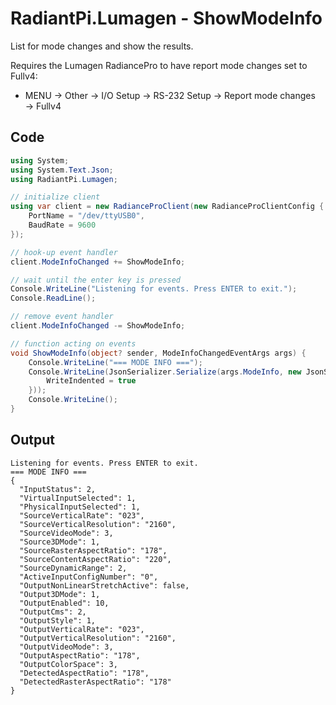 # RadiantPi.Lumagen - ShowModeInfo

List for mode changes and show the results.

Requires the Lumagen RadiancePro to have report mode changes set to Fullv4:
* MENU → Other → I/O Setup → RS-232 Setup → Report mode changes → Fullv4

## Code
```csharp
using System;
using System.Text.Json;
using RadiantPi.Lumagen;

// initialize client
using var client = new RadianceProClient(new RadianceProClientConfig {
    PortName = "/dev/ttyUSB0",
    BaudRate = 9600
});

// hook-up event handler
client.ModeInfoChanged += ShowModeInfo;

// wait until the enter key is pressed
Console.WriteLine("Listening for events. Press ENTER to exit.");
Console.ReadLine();

// remove event handler
client.ModeInfoChanged -= ShowModeInfo;

// function acting on events
void ShowModeInfo(object? sender, ModeInfoChangedEventArgs args) {
    Console.WriteLine("=== MODE INFO ===");
    Console.WriteLine(JsonSerializer.Serialize(args.ModeInfo, new JsonSerializerOptions {
        WriteIndented = true
    }));
    Console.WriteLine();
}
```

## Output
```
Listening for events. Press ENTER to exit.
=== MODE INFO ===
{
  "InputStatus": 2,
  "VirtualInputSelected": 1,
  "PhysicalInputSelected": 1,
  "SourceVerticalRate": "023",
  "SourceVerticalResolution": "2160",
  "SourceVideoMode": 3,
  "Source3DMode": 1,
  "SourceRasterAspectRatio": "178",
  "SourceContentAspectRatio": "220",
  "SourceDynamicRange": 2,
  "ActiveInputConfigNumber": "0",
  "OutputNonLinearStretchActive": false,
  "Output3DMode": 1,
  "OutputEnabled": 10,
  "OutputCms": 2,
  "OutputStyle": 1,
  "OutputVerticalRate": "023",
  "OutputVerticalResolution": "2160",
  "OutputVideoMode": 3,
  "OutputAspectRatio": "178",
  "OutputColorSpace": 3,
  "DetectedAspectRatio": "178",
  "DetectedRasterAspectRatio": "178"
}
```
